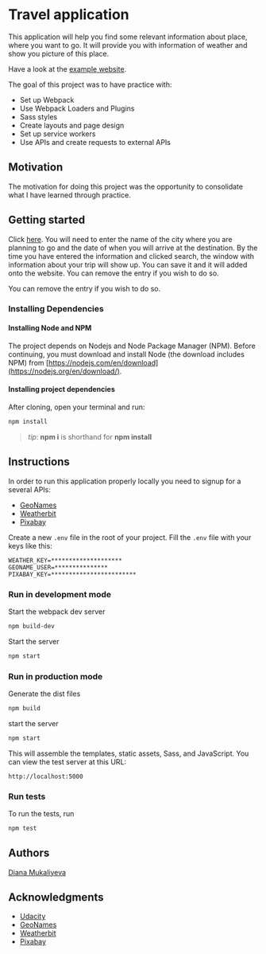 # Travel application

This application will help you find some relevant information about place, where you want to go.
It will provide you with information of weather and show you picture of this place.

Have a look at the [example website](https://travel-planner20.herokuapp.com/). 

The goal of this project was to have practice with:

 * Set up Webpack
 * Use Webpack Loaders and Plugins
 * Sass styles
 * Create layouts and page design
 * Set up service workers
 * Use APIs and create requests to external APIs

## Motivation

The motivation for doing this project was the opportunity to consolidate what I have learned through practice.

## Getting started

Click [here](https://travel-planner20.herokuapp.com/).
You will need to enter the name of the city where you are planning to go and the date of when you will arrive at the destination.
By the time you have entered the information and clicked search, the window with information about your trip will show up. You can save it and it will added onto the website. You can remove the entry if you wish to do so.

You can remove the entry if you wish to do so.

### Installing Dependencies

#### Installing Node and NPM

The project depends on Nodejs and Node Package Manager (NPM). Before continuing, you must download and install Node (the download includes NPM) from [https://nodejs.com/en/download](https://nodejs.org/en/download/).

#### Installing project dependencies

After cloning, open your terminal and run:

```bash
npm install
```

>_tip_: **npm i** is shorthand for **npm install**

## Instructions

In order to run this application properly locally you need to signup for a several APIs:
 * [GeoNames](http://www.geonames.org/export/web-services.html)
 * [Weatherbit](https://www.weatherbit.io/account/create)
 * [Pixabay](https://pixabay.com/api/docs/)

Create a new `.env` file in the root of your project. Fill the `.env` file with your keys like this:

```
WEATHER_KEY=********************
GEONAME_USER=***************
PIXABAY_KEY=************************
```

### Run in development mode

Start the webpack dev server
```bash
npm build-dev
```

Start the server
```bash
npm start
```

### Run in production mode

Generate the dist files
```bash
npm build
```

start the server
```bash
npm start
```

This will assemble the templates, static assets, Sass, and JavaScript. You can view the test server at this URL:

`http://localhost:5000`

### Run tests

To run the tests, run
```bash
npm test
```

## Authors

[Diana Mukaliyeva](https://github.com/DianaMukaliyeva)

## Acknowledgments

* [Udacity](https://www.udacity.com/)
* [GeoNames](http://www.geonames.org/export/web-services.html)
* [Weatherbit](https://www.weatherbit.io/account/create)
* [Pixabay](https://pixabay.com/api/docs/)

